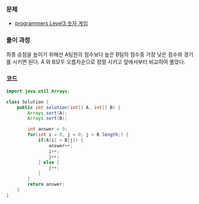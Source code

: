 ### 문제

- [programmers Level3 숫자 게임](https://programmers.co.kr/learn/courses/30/lessons/12987)

### 풀이 과정

최종 승점을 높이기 위해선 A팀원의 점수보다 높은 B팀의 점수중 가장 낮은 점수와 경기를 시키면 된다. A 와 B모두 오름차순으로 정렬 시키고 앞에서부터 비교하여 풀었다.

### 코드

```java
import java.util.Arrays;

class Solution {
    public int solution(int[] A, int[] B) {
        Arrays.sort(A);
        Arrays.sort(B);

        int answer = 0;
        for(int i = 0, j = 0; j < B.length;) {
            if(A[i] < B[j]) {
                answer++;
                i++;
                j++;
            } else {
                j++;
            }
        }
        return answer;
    }
}
```

